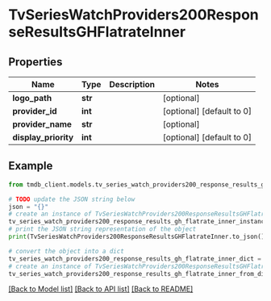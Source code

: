 # TvSeriesWatchProviders200ResponseResultsGHFlatrateInner


## Properties

Name | Type | Description | Notes
------------ | ------------- | ------------- | -------------
**logo_path** | **str** |  | [optional] 
**provider_id** | **int** |  | [optional] [default to 0]
**provider_name** | **str** |  | [optional] 
**display_priority** | **int** |  | [optional] [default to 0]

## Example

```python
from tmdb_client.models.tv_series_watch_providers200_response_results_gh_flatrate_inner import TvSeriesWatchProviders200ResponseResultsGHFlatrateInner

# TODO update the JSON string below
json = "{}"
# create an instance of TvSeriesWatchProviders200ResponseResultsGHFlatrateInner from a JSON string
tv_series_watch_providers200_response_results_gh_flatrate_inner_instance = TvSeriesWatchProviders200ResponseResultsGHFlatrateInner.from_json(json)
# print the JSON string representation of the object
print(TvSeriesWatchProviders200ResponseResultsGHFlatrateInner.to_json())

# convert the object into a dict
tv_series_watch_providers200_response_results_gh_flatrate_inner_dict = tv_series_watch_providers200_response_results_gh_flatrate_inner_instance.to_dict()
# create an instance of TvSeriesWatchProviders200ResponseResultsGHFlatrateInner from a dict
tv_series_watch_providers200_response_results_gh_flatrate_inner_from_dict = TvSeriesWatchProviders200ResponseResultsGHFlatrateInner.from_dict(tv_series_watch_providers200_response_results_gh_flatrate_inner_dict)
```
[[Back to Model list]](../README.md#documentation-for-models) [[Back to API list]](../README.md#documentation-for-api-endpoints) [[Back to README]](../README.md)


